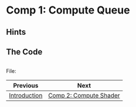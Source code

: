 # **Comp 1: Compute Queue**
## **Hints**


## **The Code**

```C++

```

File: [](../Code/)

| Previous | Next |
|---|---|
| [Introduction](../../README.md) | [Comp 2: Compute Shader](comp2_compute_shader.md) |